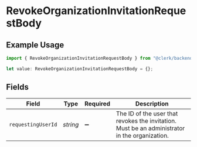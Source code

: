 # RevokeOrganizationInvitationRequestBody

## Example Usage

```typescript
import { RevokeOrganizationInvitationRequestBody } from "@clerk/backend-sdk/models/operations";

let value: RevokeOrganizationInvitationRequestBody = {};
```

## Fields

| Field                                                                                         | Type                                                                                          | Required                                                                                      | Description                                                                                   |
| --------------------------------------------------------------------------------------------- | --------------------------------------------------------------------------------------------- | --------------------------------------------------------------------------------------------- | --------------------------------------------------------------------------------------------- |
| `requestingUserId`                                                                            | *string*                                                                                      | :heavy_minus_sign:                                                                            | The ID of the user that revokes the invitation.<br/>Must be an administrator in the organization. |